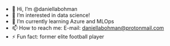 - 👋 Hi, I’m @daniellabohman
- 👀 I’m interested in data science!
- 🌱 I’m currently learning Azure and MLOps
- 📫 How to reach me: E-mail: daniellabohman@protonmail.com
- ⚡ Fun fact: former elite football player  


